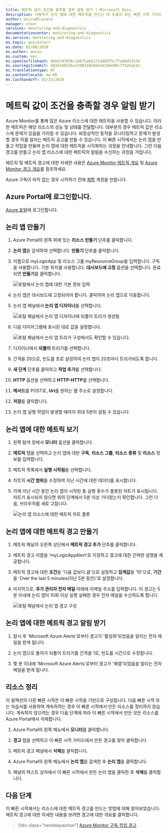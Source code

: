 ```yaml
---
title: 메트릭 값이 조건을 충족할 경우 알림 받기 | Microsoft Docs
description: 사용자가 논리 앱에 대한 메트릭을 만드는 데 도움이 되는 빠른 시작 가이드
author: anirudhcavale
manager: orenr
services: monitoring-and-diagnostics
documentationcenter: monitoring-and-diagnostics
ms.service: monitoring-and-diagnostics
ms.topic: quickstart
ms.date: 02/08/2018
ms.author: ancav
ms.custom: mvc
ms.openlocfilehash: 0bbb7d7036c18675a64171a8bbf5c7fa46d53336
ms.sourcegitcommit: 48ab1b6526ce290316b9da4d18de00c77526a541
ms.translationtype: HT
ms.contentlocale: ko-KR
ms.lasthandoff: 03/23/2018
---
```

# <a name="receive-a-notification-when-a-metric-value-meets-a-condition"></a>메트릭 값이 조건을 충족할 경우 알림 받기

Azure Monitor를 통해 많은 Azure 리소스에 대한 메트릭을 사용할 수 있습니다. 이러한 메트릭은 해당 리소스의 성능 및 상태를 전달합니다. 대부분의 경우 메트릭 값은 리소스에 문제가 있음을 가리킬 수 있습니다. 비정상적인 동작을 모니터링하고 문제가 발생할 경우 이를 알리는 메트릭 공고를 만들 수 있습니다. 이 빠른 시작에서는 논리 앱을 만들고 작업을 만들며 논리 앱에 대한 메트릭을 시각화하는 과정을 안내합니다. 그런 다음 경고를 만들고 논리 앱 리소스에 대한 메트릭의 알림을 수신하는 과정을 거칩니다.

메트릭 및 메트릭 경고에 대한 자세한 내용은 [Azure Monitor 메트릭 개요](./monitoring-overview-metrics.md) 및 [Azure Monitor 경고 개요](./monitoring-overview-alerts.md)를 참조하세요. 

Azure 구독이 아직 없는 경우 시작하기 전에 [체험](https://azure.microsoft.com/free/) 계정을 만듭니다.

## <a name="sign-in-to-the-azure-portal"></a>Azure Portal에 로그인합니다.

[Azure 포털](https://portal.azure.com/)에 로그인합니다.

## <a name="create-a-logic-app"></a>논리 앱 만들기

1. Azure Portal의 왼쪽 위에 있는 **리소스 만들기** 단추를 클릭합니다.

2. **논리 앱**을 검색하여 선택합니다. **만들기** 단추를 클릭합니다.

3. 이름으로 myLogicApp 및 리소스 그룹 myResourceGroup을 입력합니다. 구독을 사용합니다.  기본 위치를 사용합니다. **대시보드에 고정** 옵션을 선택합니다.  완료되면 **만들기**를 클릭합니다. 

    ![포털에서 논리 앱에 대한 기본 정보 입력](./media/monitor-quick-resource-metric-alert-portal/create-logic-app-portal.png)  


4. 논리 앱은 대시보드에 고정되어야 합니다. 클릭하여 논리 앱으로 이동합니다.

5. 논리 앱 패널에서 **논리 앱 디자이너**를 선택합니다.

     ![포털 패널에서 논리 앱 디자이너에 되풀이 트리거 생성됨](./media/monitor-quick-resource-metric-alert-portal/logic-app-designer.png)  

6. 다음 다이어그램에 표시된 대로 값을 설정합니다.

    ![포털 패널에서 논리 앱 트리거 구성](./media/monitor-quick-resource-metric-alert-portal/create-logic-app-triggers.png)에서도 확인할 수 있습니다. 

7. 디자이너에서 **되풀이** 트리거를 선택합니다.

8. 간격을 20으로, 빈도를 초로 설정하여 논리 앱이 20초마다 트리거되도록 합니다.

9. **새 단계** 단추를 클릭하고 **작업 추가**를 선택합니다.

10. **HTTP** 옵션을 선택하고 **HTTP-HTTP**를 선택합니다.

11. **메서드**를 POST로, **Uri**를 원하는 웹 주소로 설정합니다.

12. **저장**을 클릭합니다.

13. 논리 앱 실행 작업이 발생할 때까지 최대 5분이 걸릴 수 있습니다.  

## <a name="view-metrics-for-your-logic-app"></a>논리 앱에 대한 메트릭 보기

1. 왼쪽 탐색 창에서 **모니터** 옵션을 클릭합니다.

2. **메트릭** 탭을 선택하고 논리 앱에 대한 **구독**, **리소스 그룹**, **리소스 종류** 및 **리소스** 정보를 입력합니다.

3. 메트릭 목록에서 **실행 시작됨**을 선택합니다.

4. 차트의 **시간 범위**를 수정하여 지난 시간에 대한 데이터를 표시합니다.

5. 이제 지난 시간 동안 논리 앱이 시작된 총 실행 횟수가 플롯된 차트가 표시됩니다. 차트가 표시되지 않으면 위의 단계에서 5분 이상 기다렸는지 확인합니다. 그런 다음, 브라우저를 새로 고칩니다. 

    ![논리 앱 리소스에 대한 메트릭 차트 플롯](./media/monitor-quick-resource-metric-alert-portal/logic-app-metric-chart.png)

## <a name="create-a-metric-alert-for-your-logic-app"></a>논리 앱에 대한 메트릭 경고 만들기

1.  메트릭 패널의 오른쪽 상단에서 **메트릭 경고 추가** 단추를 클릭합니다.

2. 메트릭 경고 이름을 'myLogicAppAlert'로 지정하고 경고에 대한 간략한 설명을 제공합니다.

3. 메트릭 경고에 대한 **조건**을 '다음 값보다 큼'으로 설정하고 **임계값**을 '10'으로, **기간**을 'Over the last 5 minutes(지난 5분 동안)'로 설정합니다.

4. 마지막으로, **추가 관리자 전자 메일** 아래에 이메일 주소를 입력합니다. 이 경고는 5분 이내에 논리 앱이 10회 이상 실행 실패한 경우 전자 메일을 수신하도록 합니다.

    ![포털 패널에서 논리 앱 경고 구성](./media/monitor-quick-resource-metric-alert-portal/logic-app-metrics-alert-portal.png)

## <a name="receive-metric-alert-notifications-for-your-logic-app"></a>논리 앱에 대한 메트릭 경고 알림 받기
1. 잠시 후 'Microsoft Azure Alerts'로부터 경고가 '활성화'되었음을 알리는 전자 메일을 받게 됩니다.

2. 논리 앱으로 돌아가 되풀이 트리거를 간격을 1로, 빈도를 시간으로 수정합니다.

3. 몇 분 이내에 'Microsoft Azure Alerts'로부터 경고가 '해결'되었음을 알리는 전자 메일을 받게 됩니다.

## <a name="clean-up-resources"></a>리소스 정리

이 컬렉션의 다른 빠른 시작은 이 빠른 시작을 기반으로 구성됩니다. 다음 빠른 시작 또는 자습서를 사용하여 계속하려는 경우 이 빠른 시작에서 만든 리소스를 정리하지 않습니다. 계속하지 않으려는 경우 다음 단계에 따라 이 빠른 시작에서 만든 모든 리소스를 Azure Portal에서 삭제합니다.

1. Azure Portal의 왼쪽 메뉴에서 **모니터**를 클릭합니다.

2. **경고** 탭을 선택하고 이 빠른 시작 가이드에서 만든 경고를 찾아 클릭합니다.

3. 메트릭 경고 패널에서 **삭제**를 클릭합니다.

4. Azure Portal의 왼쪽 메뉴에서 **논리 앱**을 검색한 후 **논리 앱**을 클릭합니다.

5. 패널의 텍스트 상자에서 이 빠른 시작에서 만든 논리 앱을 클릭한 후 **삭제**를 클릭합니다.

## <a name="next-steps"></a>다음 단계

이 빠른 시작에서는 리소스에 대한 메트릭 경고를 만드는 방법에 대해 알아보았습니다. 메트릭 경고에 대한 자세한 내용을 보려면 경고에 대한 개요를 클릭합니다.

> [!div class="nextstepaction"]
> [Azure Monitor 구독 작업 경고](./monitor-quick-audit-notify-action-in-subscription.md )
